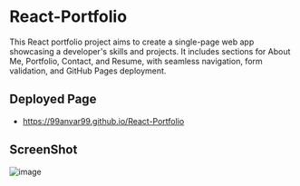 # React-Portfolio
This React portfolio project aims to create a single-page web app showcasing a developer's skills and projects. It includes sections for About Me, Portfolio, Contact, and Resume, with seamless navigation, form validation, and GitHub Pages deployment.

## Deployed Page
- https://99anvar99.github.io/React-Portfolio

## ScreenShot
![image](https://github.com/99Anvar99/React-Portfolio/assets/60616540/f44e1267-dedf-41ff-8957-c28c1516794f)
